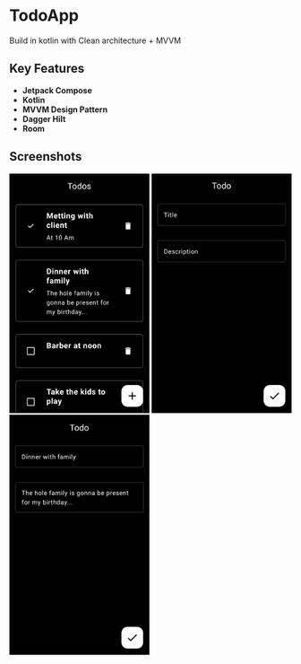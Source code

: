 # TodoApp

Build in kotlin with Clean architecture + MVVM

## Key Features

- **Jetpack Compose**
- **Kotlin**
- **MVVM Design Pattern**
- **Dagger Hilt**
- **Room**

## Screenshots

<img src="images/home.jpg" width="250" alt="home todo screen">
<img src="images/add-todo.jpg" width="250" alt="add todo screen">
<img src="images/edit-todo.jpg" width="250" alt="edit todo screen">